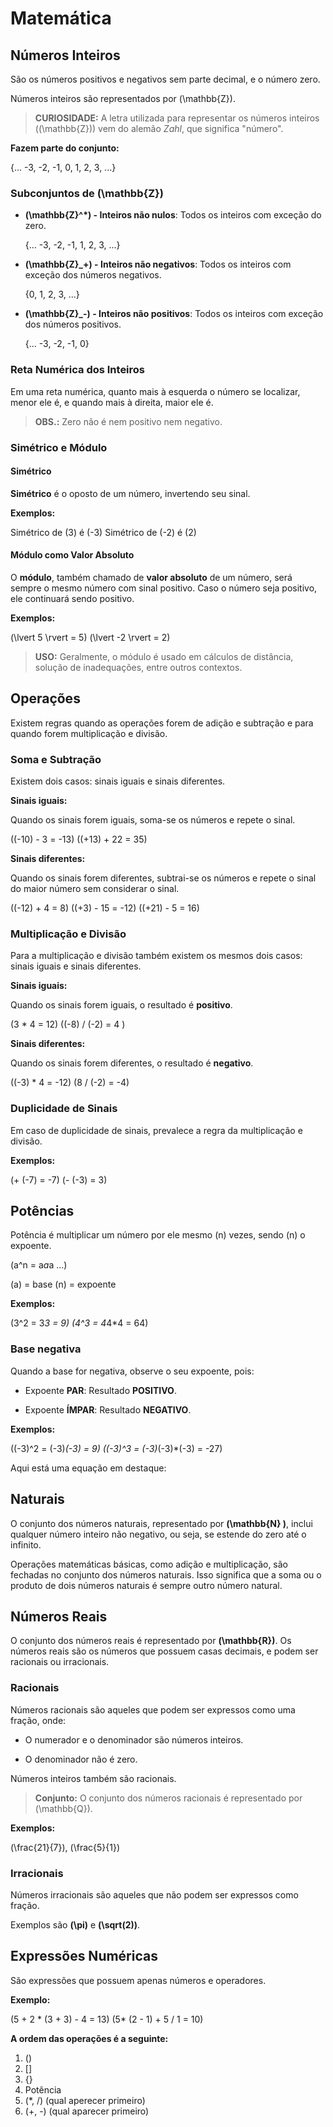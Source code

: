 # Matemática

## Números Inteiros

São os números positivos e negativos sem parte decimal, e o número zero.

Números inteiros são representados por \(\mathbb{Z}\).

> **CURIOSIDADE:** A letra utilizada para representar os números inteiros (\(\mathbb{Z}\)) vem do alemão *Zahl*, que significa "número".

**Fazem parte do conjunto:**

{... -3, -2, -1, 0, 1, 2, 3, ...}

### Subconjuntos de \(\mathbb{Z}\)

* **\(\mathbb{Z}^*\) - Inteiros não nulos**: Todos os inteiros com exceção do zero.

    {... -3, -2, -1, 1, 2, 3, ...}

* **\(\mathbb{Z}_+\) - Inteiros não negativos**: Todos os inteiros com exceção dos números negativos.

    {0, 1, 2, 3, ...}

* **\(\mathbb{Z}_-\) - Inteiros não positivos**: Todos os inteiros com exceção dos números positivos.

    {... -3, -2, -1, 0}

### Reta Numérica dos Inteiros

Em uma reta numérica, quanto mais à esquerda o número se localizar, menor ele é, e quando mais à direita, maior ele é.

> **OBS.:** Zero não é nem positivo nem negativo.

### Simétrico e Módulo

#### Simétrico

**Simétrico** é o oposto de um número, invertendo seu sinal.

**Exemplos:**

Simétrico de \(3\) é \(-3\)
Simétrico de \(-2\) é \(2\)

#### Módulo como Valor Absoluto

O **módulo**, também chamado de **valor absoluto** de um número, será sempre o mesmo número com sinal positivo. Caso o número seja positivo, ele continuará sendo positivo.

**Exemplos:**

\(\lvert 5 \rvert = 5\)
\(\lvert -2 \rvert = 2\)

> **USO:** Geralmente, o módulo é usado em cálculos de distância, solução de inadequações, entre outros contextos.

## Operações

Existem regras quando as operações forem de adição e subtração e para quando forem multiplicação e divisão.

### Soma e Subtração

Existem dois casos: sinais iguais e sinais diferentes.

**Sinais iguais:**

Quando os sinais forem iguais, soma-se os números e repete o sinal.

\((-10) - 3 = -13\)
\((+13) + 22 = 35\)

**Sinais diferentes:**

Quando os sinais forem diferentes, subtrai-se os números e repete o sinal do maior número sem considerar o sinal.

\((-12) + 4 = 8\)
\((+3) - 15 = -12\)
\((+21) - 5 = 16\)

### Multiplicação e Divisão

Para a multiplicação e divisão também existem os mesmos dois casos: sinais iguais e sinais diferentes.

**Sinais iguais:**

Quando os sinais forem iguais, o resultado é **positivo**.

\(3 * 4 = 12\)
\((-8) / (-2) = 4 \)

**Sinais diferentes:**

Quando os sinais forem diferentes, o resultado é **negativo**.

\((-3) * 4 = -12\)
\(8 / (-2) = -4\)

### Duplicidade de Sinais

Em caso de duplicidade de sinais, prevalece a regra da multiplicação e divisão.

**Exemplos:**

\(+ (-7) = -7\)
\(- (-3) = 3\)

## Potências

Potência é multiplicar um número por ele mesmo \(n\) vezes, sendo \(n\) o expoente.

\(a^n = a*a*a ...\)

\(a\) = base
\(n\) = expoente

**Exemplos:**

\(3^2 = 3*3 = 9\)
\(4^3 = 4*4*4 = 64\)

### Base negativa

Quando a base for negativa, observe o seu expoente, pois:

* Expoente **PAR**: Resultado **POSITIVO**.

* Expoente **ÍMPAR**: Resultado **NEGATIVO**.

**Exemplos:**

\((-3)^2 = (-3)*(-3) = 9\)
\((-3)^3 = (-3)*(-3)*(-3) = -27\)

Aqui está uma equação em destaque:

## Naturais

O conjunto dos números naturais, representado por **\(\mathbb{N} \)**, inclui qualquer número inteiro não negativo, ou seja, se estende do zero até o infinito.

Operações matemáticas básicas, como adição e multiplicação, são fechadas no conjunto dos números naturais. Isso significa que a soma ou o produto de dois números naturais é sempre outro número natural.

## Números Reais

O conjunto dos números reais é representado por **\(\mathbb{R}\)**. Os números reais são os números que possuem casas decimais, e podem ser racionais ou irracionais.

### Racionais

Números racionais são aqueles que podem ser expressos como uma fração, onde:

* O numerador e o denominador são números inteiros.

* O denominador não é zero.

Números inteiros também são racionais.

> **Conjunto:** O conjunto dos números racionais é representado por \(\mathbb{Q}\).

**Exemplos:**

\(\frac{21}{7}\), \(\frac{5}{1}\)

### Irracionais

Números irracionais são aqueles que não podem ser expressos como fração.

Exemplos são **\(\pi\)** e **\(\sqrt(2)\)**.

## Expressões Numéricas

São expressões que possuem apenas números e operadores.

**Exemplo:**

\(5 + 2 * (3 + 3) - 4 = 13\)
\(5* (2 - 1) + 5 / 1 = 10\)

**A ordem das operações é a seguinte:**

1. ()
1. []
1. {}
1. Potência
1. \(*, /\) (qual aperecer primeiro)
1. \(+, -\) (qual aparecer primeiro)
